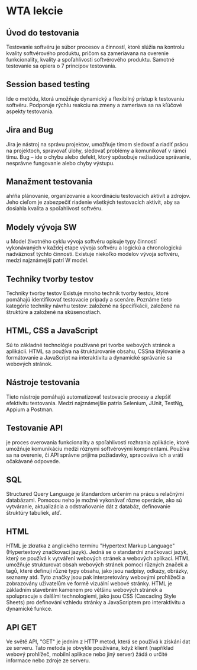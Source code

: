 # WTA lekcie

## Úvod do testovania
Testovanie softvéru je súbor procesov a činností, ktoré slúžia na kontrolu kvality softvérového produktu, pričom sa zameriavana na overenie funkcionality, kvality a spoľahlivosti softvérového produktu. Samotné testovanie sa opiera o 7 princípov testovania.

## Session based testing
Ide o metódu, ktorá umožňuje dynamický a flexibilný prístup k testovaniu softvéru. Podporuje rýchlu reakciu na zmeny a zameriava sa na kľúčové aspekty testovania. 

## Jira and Bug
 Jira je nástroj na správu projektov, umožňuje tímom sledovať a riadiť prácu na projektoch, spravovať úlohy, sledovať problémy a komunikovať v rámci tímu. Bug – ide o chybu alebo defekt, ktorý spôsobuje nežiadúce správanie, nesprávne fungovanie alebo chyby výstupu.


## Manažment testovania
ahŕňa plánovanie, organizovanie a koordináciu testovacích aktivít a zdrojov. Jeho cieľom je zabezpečiť riadenie všetkých testovacích aktivít, aby sa dosiahla kvalita a spoľahlivosť softvéru. 

## Modely vývoja SW
u Model životného cyklu vývoja softvéru opisuje typy činností vykonávaných v každej etape vývoja softvéru a logickú a chronologickú nadväznosť týchto činnosti.   Existuje niekoľko modelov vývoja softvéru, medzi najznámejší patrí  W model.

## Techniky tvorby testov
Techniky tvorby testov Existuje mnoho techník tvorby testov, ktoré pomáhajú identifikovať testovacie prípady a scenáre. Poznáme tieto kategórie techniky návrhu testov: založené na špecifikácii, založené na štruktúre a založené na skúsenostiach.

## HTML, CSS a JavaScript
Sú to základné technológie používané pri tvorbe webových stránok a aplikácií. HTML sa používa na štruktúrovanie obsahu, CSSna štýlovanie a formátovanie a JavaScript na interaktivitu a dynamické správanie sa webových stránok.


## Nástroje testovania
Tieto nástroje pomáhajú automatizovať testovacie procesy a zlepšiť efektivitu testovania. Medzi najznámejšie patria Selenium, JUnit, TestNg, Appium a Postman.


## Testovanie API 
je proces overovania funkcionality a spoľahlivosti rozhrania aplikácie, ktoré umožńuje komunikáciu medzi rôznymi softvérovými kompnentami. Používa sa na overenie, či API správne prijíma požiadavky, spracováva ich a vráti očakávané odpovede.


## SQL
Structured Query Language je štandardom určením na prácu s relačnými databázami. Pomocou neho je možné vykonávať rôzne operácie, ako sú vytváranie, aktualizácia a odstraňovanie dát z databáz, definovanie štruktúry tabuliek, atď. 

## HTML
HTML je zkratka z anglického termínu "Hypertext Markup Language" (Hypertextový značkovací jazyk). Jedná se o standardní značkovací jazyk, který se používá k vytváření webových stránek a webových aplikací. HTML umožňuje strukturovat obsah webových stránek pomocí různých značek a tagů, které definují různé typy obsahu, jako jsou nadpisy, odkazy, obrázky, seznamy atd. Tyto značky jsou pak interpretovány webovými prohlížeči a zobrazovány uživatelům ve formě vizuální webové stránky. HTML je základním stavebním kamenem pro většinu webových stránek a spolupracuje s dalšími technologiemi, jako jsou CSS (Cascading Style Sheets) pro definování vzhledu stránky a JavaScriptem pro interaktivitu a dynamické funkce.

## API GET
Ve světě API, "GET" je jedním z HTTP metod, která se používá k získání dat ze serveru. Tato metoda je obvykle používána, když klient (například webový prohlížeč, mobilní aplikace nebo jiný server) žádá o určité informace nebo zdroje ze serveru.